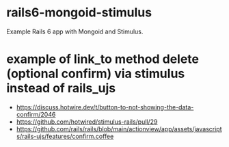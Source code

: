 # rails6-mongoid-stimulus
Example Rails 6 app with Mongoid and Stimulus.

# example of link_to method delete (optional confirm) via stimulus instead of rails_ujs

* https://discuss.hotwire.dev/t/button-to-not-showing-the-data-confirm/2046
* https://github.com/hotwired/stimulus-rails/pull/29
* https://github.com/rails/rails/blob/main/actionview/app/assets/javascripts/rails-ujs/features/confirm.coffee
